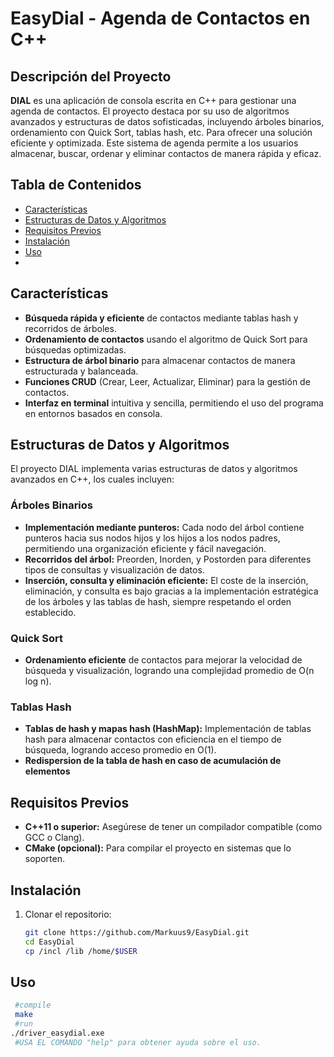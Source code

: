 # EasyDial - Agenda de Contactos en C++

## Descripción del Proyecto
**DIAL** es una aplicación de consola escrita en C++ para gestionar una agenda de contactos. El proyecto destaca por su uso de algoritmos avanzados y estructuras de datos sofisticadas, incluyendo árboles binarios, ordenamiento con Quick Sort, tablas hash, etc. Para ofrecer una solución eficiente y optimizada. Este sistema de agenda permite a los usuarios almacenar, buscar, ordenar y eliminar contactos de manera rápida y eficaz.

## Tabla de Contenidos
- [Características](#características)
- [Estructuras de Datos y Algoritmos](#estructuras-de-datos-y-algoritmos)
- [Requisitos Previos](#requisitos-previos)
- [Instalación](#instalación)
- [Uso](#uso)
- 
## Características
- **Búsqueda rápida y eficiente** de contactos mediante tablas hash y recorridos de árboles.
- **Ordenamiento de contactos** usando el algoritmo de Quick Sort para búsquedas optimizadas.
- **Estructura de árbol binario** para almacenar contactos de manera estructurada y balanceada.
- **Funciones CRUD** (Crear, Leer, Actualizar, Eliminar) para la gestión de contactos.
- **Interfaz en terminal** intuitiva y sencilla, permitiendo el uso del programa en entornos basados en consola.

## Estructuras de Datos y Algoritmos
El proyecto DIAL implementa varias estructuras de datos y algoritmos avanzados en C++, los cuales incluyen:

### Árboles Binarios
- **Implementación mediante punteros:** Cada nodo del árbol contiene punteros hacia sus nodos hijos y los hijos a los nodos padres, permitiendo una organización eficiente y fácil navegación.
- **Recorridos del árbol:** Preorden, Inorden, y Postorden para diferentes tipos de consultas y visualización de datos.
- **Inserción, consulta y eliminación eficiente:** El coste de la inserción, eliminación, y consulta es bajo gracias a la implementación estratégica de los árboles y las tablas de hash, siempre respetando el orden establecido.

### Quick Sort
- **Ordenamiento eficiente** de contactos para mejorar la velocidad de búsqueda y visualización, logrando una complejidad promedio de O(n log n).

### Tablas Hash
- **Tablas de hash y mapas hash (HashMap):** Implementación de tablas hash para almacenar contactos con eficiencia en el tiempo de búsqueda, logrando acceso promedio en O(1).
- **Redispersion de la tabla de hash en caso de acumulación de elementos**

## Requisitos Previos
- **C++11 o superior:** Asegúrese de tener un compilador compatible (como GCC o Clang).
- **CMake (opcional):** Para compilar el proyecto en sistemas que lo soporten.

## Instalación
1. Clonar el repositorio:
   ```bash
   git clone https://github.com/Markuus9/EasyDial.git
   cd EasyDial
   cp /incl /lib /home/$USER
   
## Uso
  ```bash
   #compile
   make
   #run
  ./driver_easydial.exe
   #USA EL COMANDO "help" para obtener ayuda sobre el uso.
